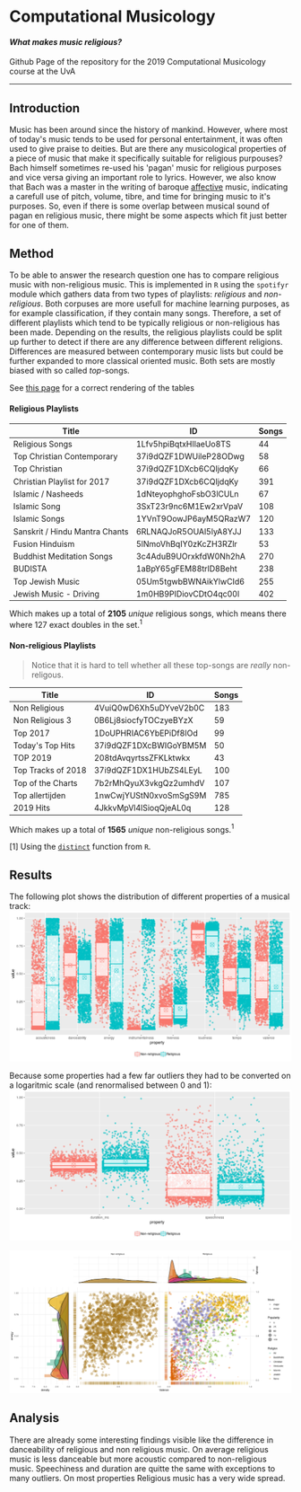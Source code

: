 # Computational Musicology
#### _What makes music religious?_


Github Page of the repository for the 2019 Computational Musicology course at the UvA

---

## Introduction
Music has been around since the history of mankind. However, where most of today's music tends to be used for personal entertainment, it was often used to give praise to deities. But are there any musicological properties of a piece of music that make it specifically suitable for religious purpouses? Bach himself sometimes re-used his 'pagan' music for religious purposes and vice versa giving an important role to lyrics. However, we also know that Bach was a master in the writing of baroque [affective](https://en.wikipedia.org/wiki/Doctrine_of_the_affections) music, indicating a carefull use of pitch, volume, tibre, and time for bringing music to it's purposes. So, even if there is some overlap between musical sound of pagan en religious music, there might be some aspects which fit just better for one of them.

## Method
To be able to answer the research question one has to compare religious music with
non-religious music. This is implemented in `R` using the `spotifyr` module which gathers data from two types of playlists: _religious_ and _non-religious_. Both corpuses are more usefull for machine learning purposes, as for example classification, if they contain many songs. Therefore, a set of different playlists which tend to be typically religious or non-religious has been made. Depending on the results, the religious playlists could be split up further to detect if there are any difference between different religions. Differences are measured between contemporary music lists but could be further expanded to more classical oriented music. Both sets are mostly biased with so called _top_-songs.

See [this page](https://github.com/MBWhitestone/Computational_Musicology/blob/master/README.md) for a correct rendering of the tables

####  Religious Playlists
| Title                          | ID                     | Songs |
| ------------------------------ | ---------------------- | ----- |
| Religious Songs                | 1Lfv5hpiBqtxHIlaeUo8TS | 44    |
| Top Christian Contemporary     | 37i9dQZF1DWUileP28ODwg | 58    |
| Top Christian                  | 37i9dQZF1DXcb6CQIjdqKy | 66    |
| Christian Playlist for 2017    | 37i9dQZF1DXcb6CQIjdqKy | 391   |
| Islamic / Nasheeds             | 1dNteyophghoFsbO3lCULn | 67    |
| Islamic Song                   | 3SxT23r9nc6M1Ew2xrVpaV | 108   |
| Islamic Songs                  | 1YVnT9OowJP6ayM5QRazW7 | 120   |
| Sanskrit / Hindu Mantra Chants | 6RLNAQJoR5OUAl5lyA8YJJ | 133   |
| Fusion Hinduism                | 5lNmoVhBqIY0zKcZH3RZlr | 53    |
| Buddhist Meditation Songs      | 3c4AduB9UOrxkfdW0Nh2hA | 270   |
| BUDISTA                        | 1aBpY65gFEM88trlD8Beht | 238   |
| Top Jewish Music               | 05Um5tgwbBWNAikYlwCId6 | 255   |
| Jewish Music - Driving         | 1m0HB9PIDiovCDtO4qc00l | 402   |

Which makes up a total of **2105** _unique_ religious songs, which means
there where 127 exact doubles in the set.$^1$

#### Non-religious Playlists
> Notice that it is hard to tell whether all these top-songs are _really_ non-religous.

| Title              | ID                     | Songs |
| ------------------ | ---------------------- | ----- |
| Non Religious      | 4VuiQ0wD6Xh5uDYveV2b0C | 183   |
| Non Religious 3    | 0B6Lj8siocfyTOCzyeBYzX | 59    |
| Top 2017           | 1DoUPHRIAC6YbEPiDf8IOd | 99    |
| Today's Top Hits   | 37i9dQZF1DXcBWIGoYBM5M | 50    |
| TOP 2019           | 208tdAvqyrtssZFKLktwkx | 43    |
| Top Tracks of 2018 | 37i9dQZF1DX1HUbZS4LEyL | 100   |
| Top of the Charts  | 7b2rMhQyuX3vkgQz2umhdV | 107   |
| Top allertijden    | 1nwCwjYUStN0xvoSmSgS9M | 785   |
| 2019 Hits          | 4JkkvMpVl4lSioqQjeAL0q | 128   |

Which makes up a total of **1565** _unique_ non-religious songs.$^1$

[1] Using the
[`distinct`](https://www.rdocumentation.org/packages/dplyr/versions/0.7.8/topics/distinct)
function from `R`.

## Results

The following plot shows the distribution of different properties of a musical track:
![](doc/box_normal.png)

Because some properties had a few far outliers they had to be converted on a logaritmic scale (and renormalised between 0 and 1):
![](doc/box_log.png)

![](doc/avplane.png)





## Analysis
There are already some interesting findings visible like the difference in danceability of religious and non religious music. On average religious music is less danceable but more acoustic compared to non-religious music. Speechiness and duration are quitte the same with exceptions to many outliers. On most properties Religious music has a very wide spread.

<!-- ## References -->
